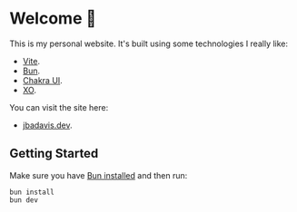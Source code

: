 # Welcome 👋

This is my personal website. It's built using some technologies I really like:

- [Vite](https://vitejs.dev/).
- [Bun](https://bun.sh/).
- [Chakra UI](https://chakra-ui.com/).
- [XO](https://github.com/xojs/xo).

You can visit the site here:

- [jbadavis.dev](https://jbadavis.dev).

## Getting Started

Make sure you have [Bun installed](https://bun.sh/docs/installation) and then run:

```
bun install
bun dev
```
